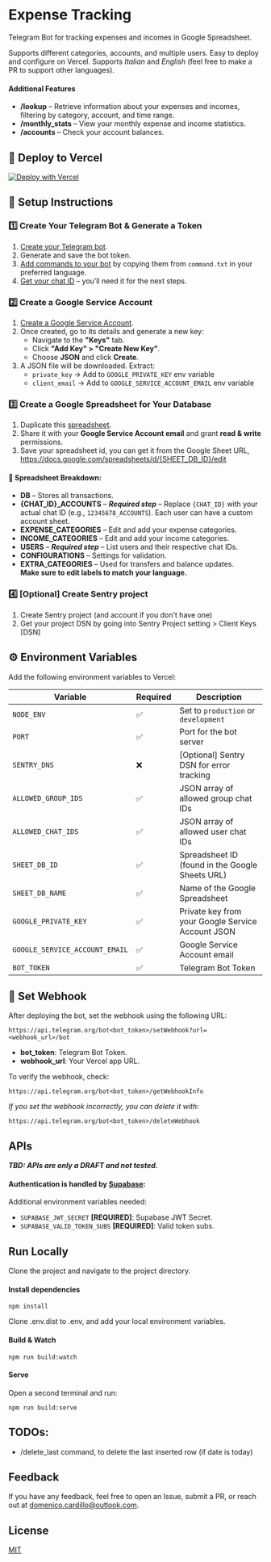 # Expense Tracking

Telegram Bot for tracking expenses and incomes in Google Spreadsheet.

Supports different categories, accounts, and multiple users. Easy to deploy and configure on Vercel.
Supports *Italian* and *English* (feel free to make a PR to support other languages).

#### Additional Features
- **/lookup** – Retrieve information about your expenses and incomes, filtering by category, account, and time range.
- **/monthly_stats** – View your monthly expense and income statistics.
- **/accounts** – Check your account balances.

## 🚀 Deploy to Vercel

[![Deploy with Vercel](https://vercel.com/button)](https://vercel.com/new/clone?repository-url=https%3A%2F%2Fgithub.com%2FDomenicoCardillo%2Fexpenses-tracking&env=NODE_ENV,PORT,SENTRY_DNS,ALLOWED_GROUP_IDS,ALLOWED_CHAT_IDS,SHEET_DB_ID,SHEET_DB_NAME,GOOGLE_PRIVATE_KEY,GOOGLE_SERVICE_ACCOUNT_EMAIL,BOT_TOKEN&project-name=expenses-tracking-bot)

## 🔹 Setup Instructions

### 1️⃣ Create Your Telegram Bot & Generate a Token
1. [Create your Telegram bot](https://core.telegram.org/bots/tutorial#obtain-your-bot-token).
2. Generate and save the bot token.
3. [Add commands to your bot](https://core.telegram.org/bots/tutorial#creating-your-command) by copying them from `command.txt` in your preferred language.
4. [Get your chat ID](https://stackoverflow.com/a/72649378) – you’ll need it for the next steps.


### 2️⃣ Create a Google Service Account
1. [Create a Google Service Account](https://cloud.google.com/iam/docs/service-accounts-create?hl=it#creating).
2. Once created, go to its details and generate a new key:
   - Navigate to the **"Keys"** tab.
   - Click **"Add Key" > "Create New Key"**.
   - Choose **JSON** and click **Create**.
3. A JSON file will be downloaded. Extract:
   - `private_key` → Add to `GOOGLE_PRIVATE_KEY` env variable
   - `client_email` → Add to `GOOGLE_SERVICE_ACCOUNT_EMAIL` env variable

### 3️⃣ Create a Google Spreadsheet for Your Database
1. Duplicate this [spreadsheet](https://docs.google.com/spreadsheets/d/1Zj1h2n2WKjqGinwwyP95C5lf21pC17hA2tV2qMZtL7o/edit?usp=sharing).
2. Share it with your **Google Service Account email** and grant **read & write** permissions.
3. Save your spreadsheet id, you can get it from the Google Sheet URL, https://docs.google.com/spreadsheets/d/{SHEET_DB_ID}/edit

#### 📌 Spreadsheet Breakdown:
- **DB** – Stores all transactions.
- **{CHAT_ID}_ACCOUNTS** – ***Required step*** – Replace `{CHAT_ID}` with your actual chat ID (e.g., `12345678_ACCOUNTS`). Each user can have a custom account sheet.
- **EXPENSE_CATEGORIES** – Edit and add your expense categories.
- **INCOME_CATEGORIES** – Edit and add your income categories.
- **USERS** – ***Required step*** – List users and their respective chat IDs.
- **CONFIGURATIONS** – Settings for validation.
- **EXTRA_CATEGORIES** – Used for transfers and balance updates.  
  **Make sure to edit labels to match your language.**

### 4️⃣ [Optional] Create Sentry project
1. Create Sentry project (and account if you don't have one)
2. Get your project DSN by going into Sentry Project setting > Client Keys [DSN]

## ⚙️ Environment Variables  
Add the following environment variables to Vercel:

| Variable                        | Required | Description                                                                                         |
|---------------------------------|----------|-----------------------------------------------------------------------------------------------------|
| `NODE_ENV`                      | ✅       | Set to `production` or `development`                                                                |
| `PORT`                          | ✅       | Port for the bot server                                                                             |
| `SENTRY_DNS`                    | ❌       | [Optional] Sentry DSN for error tracking                                                            |
| `ALLOWED_GROUP_IDS`             | ✅       | JSON array of allowed group chat IDs                                                                |
| `ALLOWED_CHAT_IDS`              | ✅       | JSON array of allowed user chat IDs                                                                 |
| `SHEET_DB_ID`                   | ✅       | Spreadsheet ID (found in the Google Sheets URL)                                                     |
| `SHEET_DB_NAME`                 | ✅       | Name of the Google Spreadsheet                                                                      |
| `GOOGLE_PRIVATE_KEY`            | ✅       | Private key from your Google Service Account JSON                                                   |
| `GOOGLE_SERVICE_ACCOUNT_EMAIL`  | ✅       | Google Service Account email                                                                        |
| `BOT_TOKEN`                     | ✅       | Telegram Bot Token                                                                                  |

## 📅 Set Webhook
After deploying the bot, set the webhook using the following URL:

```
https://api.telegram.org/bot<bot_token>/setWebhook?url=<webhook_url>/bot
```

- **bot_token**: Telegram Bot Token.
- **webhook_url**: Your Vercel app URL.

To verify the webhook, check:

```
https://api.telegram.org/bot<bot_token>/getWebhookInfo
```

*If you set the webhook incorrectly, you can delete it with:*
```
https://api.telegram.org/bot<bot_token>/deleteWebhook
```

## APIs

***TBD: APIs are only a DRAFT and not tested.***

#### Authentication is handled by [Supabase](https://supabase.com/):

Additional environment variables needed:
- `SUPABASE_JWT_SECRET` **[REQUIRED]**: Supabase JWT Secret.
- `SUPABASE_VALID_TOKEN_SUBS` **[REQUIRED]**: Valid token subs.

## Run Locally
Clone the project and navigate to the project directory.

#### Install dependencies  
```
npm install
```

Clone .env.dist to .env, and add your local environment variables.

#### Build & Watch
```
npm run build:watch
```

#### Serve
Open a second terminal and run:
```
npm run build:serve
```

## TODOs:
- /delete_last command, to delete the last inserted row (if date is today)

## Feedback
If you have any feedback, feel free to open an Issue, submit a PR, or reach out at [domenico.cardillo@outlook.com](mailto:domenico.cardillo@outlook.com).

## License
[MIT](https://choosealicense.com/licenses/mit/)